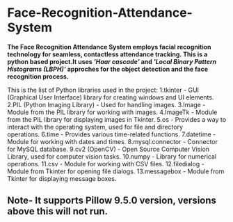 # Face-Recognition-Attendance-System
**The Face Recognition Attendance System employs facial recognition technology for seamless, contactless attendance tracking.
This is a python based project.It uses *'Haar cascade'* and *'Local Binary Pattern Histograms (LBPH)'* approches for the object detection and the face recognition process.**

This is the list of Python libraries used in the project:
  1.tkinter - GUI (Graphical User Interface) library for creating windows and UI elements.
  2.PIL (Python Imaging Library) - Used for handling images.
  3.Image - Module from the PIL library for working with images.
  4.ImageTk - Module from the PIL library for displaying images in Tkinter.
  5.os - Provides a way to interact with the operating system, used for file and directory     
  operations.
  6.time - Provides various time-related functions.
  7.datetime - Module for working with dates and times.
  8.mysql.connector - Connector for MySQL database.
  9.cv2 (OpenCV) - Open Source Computer Vision Library, used for computer vision tasks.
  10.numpy - Library for numerical operations.
  11.csv - Module for working with CSV files.
  12.filedialog - Module from Tkinter for opening file dialogs.
  13.messagebox - Module from Tkinter for displaying message boxes.

## Note- It supports Pillow 9.5.0 version, versions above this will not run. 
